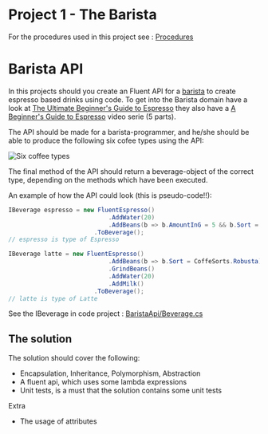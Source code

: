 # Project 1 - The Barista
For the procedures used in this project see : [Procedures](Procedures.md)

# Barista API
In this projects should you create an Fluent API for a [barista](https://en.wikipedia.org/wiki/Barista) to create espresso based drinks using code. To get into the Barista domain have a look at [The Ultimate Beginner's Guide to Espresso](https://prima-coffee.com/learn/section/espresso) they also have a [A Beginner's Guide to Espresso](https://www.youtube.com/watch?v=-kd-zX-JOVU) video serie (5 parts).

The API should be made for a barista-programmer, and he/she should be able to produce the following six cofee types using the API:

![Six coffee types](https://www.latteartguide.com/wp-content/uploads/2016/01/different-types-of-coffee-infograph.jpg)

The final method of the API should return a beverage-object of the correct type, depending on the methods which have been executed.

An example of how the API could look (this is pseudo-code!!):

```c#
IBeverage espresso = new FluentEspresso()
                            .AddWater(20)
                            .AddBeans(b => b.AmountInG = 5 && b.Sort = CoffeSorts.Robusta)
                        .ToBeverage();
// espresso is type of Espresso

IBeverage latte = new FluentEspresso()
                            .AddBeans(b => b.Sort = CoffeSorts.Robusta)
                            .GrindBeans()
                            .AddWater(20)
                            .AddMilk()
                        .ToBeverage();
// latte is type of Latte
```

See the IBeverage in code project : [BaristaApi/Beverage.cs](BaristaApi/Beverage.cs)

## The solution 

The solution should cover the following:

- Encapsulation, Inheritance, Polymorphism, Abstraction
- A fluent api, which uses some lambda expressions
- Unit tests, is a must that the solution contains some unit tests

Extra

- The usage of attributes

